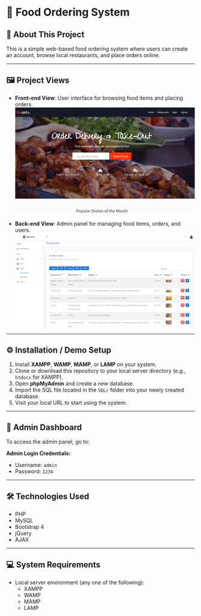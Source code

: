 # 🍔 Food Ordering System

## 📌 About This Project

This is a simple web-based food ordering system where users can create an account, browse local restaurants, and place orders online.

---

## 🖼️ Project Views

- **Front-end View**: User interface for browsing food items and placing orders.
![Front-end Screenshot](image/1.png)

- **Back-end View**: Admin panel for managing food items, orders, and users.
![Back-end Screenshot](image/2.png)

---

## ⚙️ Installation / Demo Setup

1. Install **XAMPP**, **WAMP**, **MAMP**, or **LAMP** on your system.
2. Clone or download this repository to your local server directory (e.g., `htdocs` for XAMPP).
3. Open **phpMyAdmin** and create a new database.
4. Import the SQL file located in the `SQL/` folder into your newly created database.
5. Visit your local URL to start using the system.

---

## 🔐 Admin Dashboard

To access the admin panel, go to:

**Admin Login Credentials:**
- Username: `admin`
- Password: `1234`

---

## 🛠️ Technologies Used

- PHP  
- MySQL  
- Bootstrap 4  
- jQuery  
- AJAX

---

## 💻 System Requirements

- Local server environment (any one of the following):
  - XAMPP
  - WAMP
  - MAMP
  - LAMP
